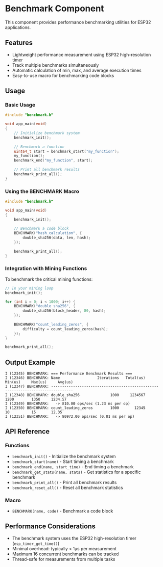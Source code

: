# Benchmark Component

This component provides performance benchmarking utilities for ESP32 applications.

## Features

- Lightweight performance measurement using ESP32 high-resolution timer
- Track multiple benchmarks simultaneously
- Automatic calculation of min, max, and average execution times
- Easy-to-use macro for benchmarking code blocks

## Usage

### Basic Usage

```c
#include "benchmark.h"

void app_main(void)
{
    // Initialize benchmark system
    benchmark_init();
    
    // Benchmark a function
    uint64_t start = benchmark_start("my_function");
    my_function();
    benchmark_end("my_function", start);
    
    // Print all benchmark results
    benchmark_print_all();
}
```

### Using the BENCHMARK Macro

```c
#include "benchmark.h"

void app_main(void)
{
    benchmark_init();
    
    // Benchmark a code block
    BENCHMARK("hash_calculation", {
        double_sha256(data, len, hash);
    });
    
    benchmark_print_all();
}
```

### Integration with Mining Functions

To benchmark the critical mining functions:

```c
// In your mining loop
benchmark_init();

for (int i = 0; i < 1000; i++) {
    BENCHMARK("double_sha256", {
        double_sha256(block_header, 80, hash);
    });
    
    BENCHMARK("count_leading_zeros", {
        difficulty = count_leading_zeros(hash);
    });
}

benchmark_print_all();
```

## Output Example

```
I (12345) BENCHMARK: === Performance Benchmark Results ===
I (12346) BENCHMARK: Name                 Iterations   Total(us)     Min(us)     Max(us)     Avg(us)
I (12347) BENCHMARK: --------------------------------------------------------------------------------
I (12348) BENCHMARK: double_sha256              1000     1234567        1200        1350     1234.57
I (12349) BENCHMARK:   -> 810.00 ops/sec (1.23 ms per op)
I (12350) BENCHMARK: count_leading_zeros        1000       12345          10          15       12.35
I (12351) BENCHMARK:   -> 80972.00 ops/sec (0.01 ms per op)
```

## API Reference

### Functions

- `benchmark_init()` - Initialize the benchmark system
- `benchmark_start(name)` - Start timing a benchmark
- `benchmark_end(name, start_time)` - End timing a benchmark
- `benchmark_get_stats(name, stats)` - Get statistics for a specific benchmark
- `benchmark_print_all()` - Print all benchmark results
- `benchmark_reset_all()` - Reset all benchmark statistics

### Macro

- `BENCHMARK(name, code)` - Benchmark a code block

## Performance Considerations

- The benchmark system uses the ESP32 high-resolution timer (`esp_timer_get_time()`)
- Minimal overhead: typically < 1μs per measurement
- Maximum 16 concurrent benchmarks can be tracked
- Thread-safe for measurements from multiple tasks
